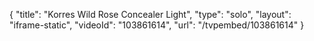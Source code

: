 {
    "title": "Korres Wild Rose Concealer  Light",
    "type": "solo",
    "layout": "iframe-static",
    "videoId": "103861614",
    "url": "\/tvpembed\/103861614"
}